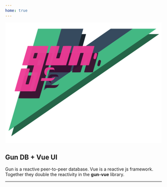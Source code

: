 ```yaml
---
home: true
---
```


![@gun-vue logo](/media/svg/logo.svg)

## Gun DB + Vue UI

Gun is a reactive peer-to-peer database. Vue is a reactive js framework. Together they double the reactivity in the **gun-vue** library.

---
